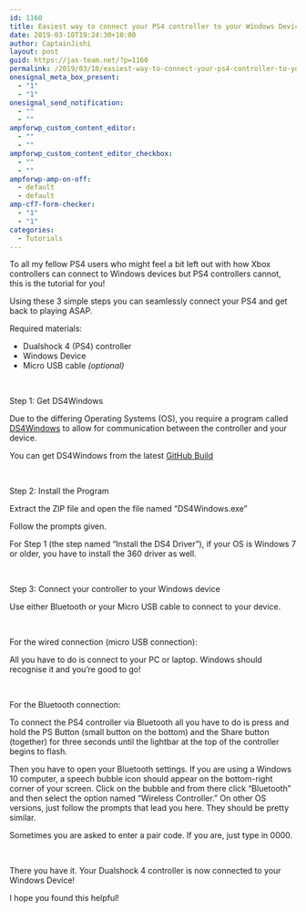 ```yaml
---
id: 1160
title: Easiest way to connect your PS4 controller to your Windows Device
date: 2019-03-10T19:24:30+10:00
author: CaptainJishi
layout: post
guid: https://jas-team.net/?p=1160
permalink: /2019/03/10/easiest-way-to-connect-your-ps4-controller-to-your-windows-device/
onesignal_meta_box_present:
  - "1"
  - "1"
onesignal_send_notification:
  - ""
  - ""
ampforwp_custom_content_editor:
  - ""
  - ""
ampforwp_custom_content_editor_checkbox:
  - ""
  - ""
ampforwp-amp-on-off:
  - default
  - default
amp-cf7-form-checker:
  - "1"
  - "1"
categories:
  - Tutorials
---
```

To all my fellow PS4 users who might feel a bit left out with how Xbox controllers can connect to Windows devices but PS4 controllers cannot, this is the tutorial for you!

Using these 3 simple steps you can seamlessly connect your PS4 and get back to playing ASAP.

Required materials:

  * Dualshock 4 (PS4) controller
  * Windows Device
  * Micro USB cable _(optional)_

&nbsp;

Step 1: Get DS4Windows

Due to the differing Operating Systems (OS), you require a program called [DS4Windows](https://github.com/Ryochan7/DS4Windows) to allow for communication between the controller and your device.

You can get DS4Windows from the latest [GitHub Build](https://github.com/Ryochan7/DS4Windows)

&nbsp;

Step 2: Install the Program

Extract the ZIP file and open the file named &#8220;DS4Windows.exe&#8221;

Follow the prompts given.

For Step 1 (the step named &#8220;Install the DS4 Driver&#8221;), if your OS is Windows 7 or older, you have to install the 360 driver as well.

&nbsp;

Step 3: Connect your controller to your Windows device

Use either Bluetooth or your Micro USB cable to connect to your device.

&nbsp;

For the wired connection (micro USB connection):

All you have to do is connect to your PC or laptop. Windows should recognise it and you&#8217;re good to go!

&nbsp;

For the Bluetooth connection:

To connect the PS4 controller via Bluetooth all you have to do is press and hold the PS Button (small button on the bottom) and the Share button (together) for three seconds until the lightbar at the top of the controller begins to flash.

Then you have to open your Bluetooth settings. If you are using a Windows 10 computer, a speech bubble icon should appear on the bottom-right corner of your screen. Click on the bubble and from there click &#8220;Bluetooth&#8221; and then select the option named &#8220;Wireless Controller.&#8221; On other OS versions, just follow the prompts that lead you here. They should be pretty similar.

Sometimes you are asked to enter a pair code. If you are, just type in 0000.

&nbsp;

There you have it. Your Dualshock 4 controller is now connected to your Windows Device!

I hope you found this helpful!

&nbsp;

&nbsp;

&nbsp;

&nbsp;